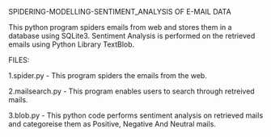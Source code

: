 SPIDERING-MODELLING-SENTIMENT_ANALYSIS OF E-MAIL DATA

  This python program spiders emails from web and stores them in a database using SQLite3. Sentiment Analysis is performed                 on the retrieved emails using Python Library TextBlob.


FILES:

1.spider.py - This program spiders the emails from the web.

2.mailsearch.py - This program enables users to search through retreived mails.

3.blob.py - This python code performs sentiment analysis on retrieved mails and categoreise them as Positive, Negative And Neutral mails.
  
